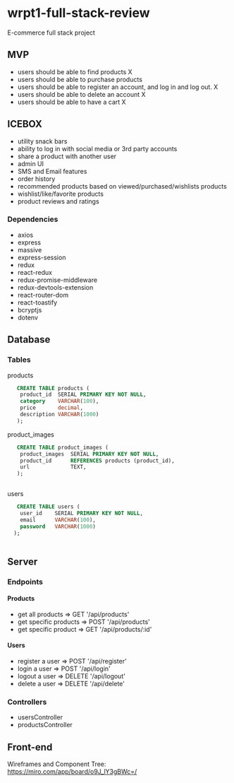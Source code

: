 # wrpt1-full-stack-review
E-commerce full stack project

## MVP
- users should be able to find products X
- users should be able to purchase products 
- users should be able to register an account, and log in and log out. X
- users should be able to delete an account X
- users should be able to have a cart X

## ICEBOX
- utility snack bars
- ability to log in with social media or 3rd party accounts
- share a product with another user
- admin UI
- SMS and Email features
- order history
- recommended products based on viewed/purchased/wishlists products
- wishlist/like/favorite products
- product reviews and ratings

### Dependencies
- axios
- express
- massive
- express-session
- redux
- react-redux
- redux-promise-middleware
- redux-devtools-extension
- react-router-dom
- react-toastify
- bcryptjs
- dotenv


## Database

### Tables

products
```SQL
   CREATE TABLE products (
    product_id  SERIAL PRIMARY KEY NOT NULL,
    category    VARCHAR(100),
    price       decimal,
    description VARCHAR(1000)
   ); 
```

product_images
```SQL
   CREATE TABLE product_images (
    product_images  SERIAL PRIMARY KEY NOT NULL,
    product_id      REFERENCES products (product_id),
    url             TEXT,
   ); 
   
```

users
```SQL
   CREATE TABLE users (
    user_id    SERIAL PRIMARY KEY NOT NULL,
    email      VARCHAR(100),
    password   VARCHAR(1000)
  ); 
   
```

## Server

### Endpoints

#### Products
- get all products => GET '/api/products'
- get specific products => POST '/api/products' 
- get specific product => GET '/api/products/:id'

#### Users
- register a user => POST '/api/register'
- login a user => POST '/api/login'
- logout a user => DELETE '/api/logout'
- delete a user => DELETE '/api/delete'

### Controllers
- usersController
- productsController

## Front-end

Wireframes and Component Tree:
https://miro.com/app/board/o9J_lY3gBWc=/
